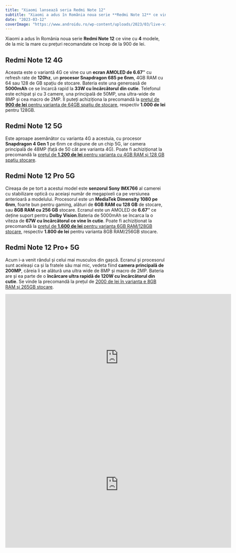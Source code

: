 ```yaml
---
title: "Xiaomi lansează seria Redmi Note 12"
subtitle: "Xiaomi a adus în România noua serie **Redmi Note 12** ce vine cu **4** modele."
date: "2023-03-12"
coverImage: "https://www.androidu.ro/wp-content/uploads/2023/03/live-vivid.jpg"
---
```


Xiaomi a adus în România noua serie **Redmi Note 12** ce vine cu **4** modele, de la mic la mare cu prețuri recomandate ce încep de la 900 de lei.

## Redmi Note 12 4G

Aceasta este o variantă 4G ce vine cu un **ecran AMOLED de 6.67″** cu refresh rate de **120hz**, un **procesor Snapdragon 685 pe 6nm**, 4GB RAM cu 64 sau 128 de GB spațiu de stocare. Bateria este una generoasă de **5000mAh** ce se încarcă rapid la **33W cu încărcătorul din cutie**. Telefonul este echipat și cu 3 camere, una principală de 50MP, una ultra-wide de 8MP și cea macro de 2MP. Îl puteți achiziționa la precomandă la [prețul de **900 de lei** pentru varianta de 64GB spațiu de stocare](https://l.profitshare.ro/l/11616798), respectiv **1.000 de lei** pentru 128GB.

## Redmi Note 12 5G

Este aproape asemănător cu varianta 4G a acestuia, cu procesor **Snapdragon 4 Gen 1** pe 6nm ce dispune de un chip 5G, iar camera principală de 48MP (față de 50 cât are varianta 4G). Poate fi achiziționat la precomandă la [prețul de **1.200 de lei** pentru varianta cu 4GB RAM și 128 GB spațiu stocare](https://l.profitshare.ro/l/11616799).

## Redmi Note 12 Pro 5G

Cireașa de pe tort a acestui model este **senzorul Sony IMX766** al camerei cu stabilizare optică cu aceiași număr de megapixeli ca pe versiunea anterioară a modelului. Procesorul este un **MediaTek Dimensity 1080 pe 6nm**, foarte bun pentru gaming, alături de **6GB RAM cu 128 GB** de stocare, sau **8GB RAM cu 256 GB** stocare. Ecranul este un AMOLED de **6.67″** ce deține suport pentru **Dolby Vision**.Bateria de 5000mAh se încarca la o viteza de **67W cu încărcătorul ce vine în cutie**. Poate fi achiziționat la precomandă la [prețul de **1.600 de lei** pentru varianta 6GB RAM/128GB stocare](https://l.profitshare.ro/l/11616800), respectiv **1.800 de lei** pentru varianta 8GB RAM/256GB stocare.

## Redmi Note 12 Pro+ 5G

Acum i-a venit rândul și celui mai musculos din gașcă. Ecranul și procesorul sunt aceleași ca și la fratele său mai mic, vedeta fiind **camera principală de 200MP**, căreia îi se alătură una ultra wide de 8MP și macro de 2MP. Bateria are și ea parte de o **încărcare ultra rapidă de 120W cu încărcătorul din cutie**. Se vinde la precomandă la prețul de [2000 de lei în varianta e 8GB RAM și 265GB stocare](https://l.profitshare.ro/l/11616801).

<iframe loading="lazy" title="Everything about Redmi Note 12 | Live Vivid" width="710" height="399" src="https://www.youtube.com/embed/s-Sa3R5zM0k?feature=oembed" frameborder="0" allow="accelerometer; autoplay; clipboard-write; encrypted-media; gyroscope; picture-in-picture; web-share" allowfullscreen=""></iframe> <br/>

<iframe loading="lazy" title="Everything about the 'Pros' | Redmi Note 12 Series" width="710" height="399" src="https://www.youtube.com/embed/tz4MiPQjdU4?feature=oembed" frameborder="0" allow="accelerometer; autoplay; clipboard-write; encrypted-media; gyroscope; picture-in-picture; web-share" allowfullscreen=""></iframe>